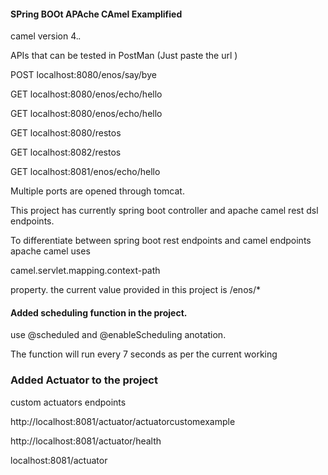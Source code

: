 #### SPring BOOt APAche CAmel Examplified

camel version 4.*.*

APIs that can be tested in PostMan (Just paste the url )

POST
localhost:8080/enos/say/bye

GET
localhost:8080/enos/echo/hello

GET
localhost:8080/enos/echo/hello

GET
localhost:8080/restos

GET
localhost:8082/restos

GET
localhost:8081/enos/echo/hello


Multiple ports are opened through tomcat.

This project has currently spring boot controller and 
apache camel rest dsl endpoints.

To differentiate between spring boot rest endpoints and camel endpoints
apache camel uses

camel.servlet.mapping.context-path

property. the current value provided in this project is /enos/*

#### Added scheduling function in the project.

use @scheduled and @enableScheduling anotation.

The function will run every 7 seconds as per the current working 

### Added Actuator to the project

custom actuators endpoints

http://localhost:8081/actuator/actuatorcustomexample

http://localhost:8081/actuator/health

localhost:8081/actuator

